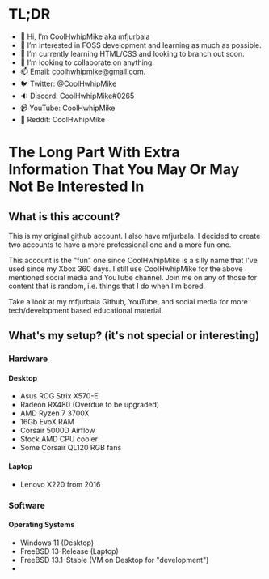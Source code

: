 # TL;DR
- 👋 Hi, I’m CoolHwhipMike aka mfjurbala
- 👀 I’m interested in FOSS development and learning as much as possible.
- 🌱 I’m currently learning HTML/CSS and looking to branch out soon.
- 💞️ I’m looking to collaborate on anything.
- 📫 Email: coolhwhipmike@gmail.com. 
- 🐦 Twitter: @CoolHwhipMike
- 🔉 Discord: CoolHwhipMike#0265
- 📹 YouTube: CoolHwhipMike
- 📝 Reddit: CoolHwhipMike

# The Long Part With Extra Information That You May Or May Not Be Interested In
## What is this account?
This is my original github account. I also have mfjurbala. I decided to create two accounts to have a more professional one and a more fun one.

This account is the "fun" one since CoolHwhipMike is a silly name that I've used since my Xbox 360 days. I still use CoolHwhipMike for the above mentioned social media and YouTube channel. Join me on any of those for content that is random, i.e. things that I do when I'm bored.

Take a look at my mfjurbala Github, YouTube, and social media for more tech/development based educational material.

## What's my setup? (it's not special or interesting)
### Hardware
#### Desktop
- Asus ROG Strix X570-E
- Radeon RX480 (Overdue to be upgraded)
- AMD Ryzen 7 3700X
- 16Gb EvoX RAM
- Corsair 5000D Airflow
- Stock AMD CPU cooler
- Some Corsair QL120 RGB fans

#### Laptop
- Lenovo X220 from 2016

### Software
#### Operating Systems
- Windows 11 (Desktop)
- FreeBSD 13-Release (Laptop)
- FreeBSD 13.1-Stable (VM on Desktop for "development")
- 
<!---
CoolHwhipMike/CoolHwhipMike is a ✨ special ✨ repository because its `README.md` (this file) appears on your GitHub profile.
You can click the Preview link to take a look at your changes.
--->
